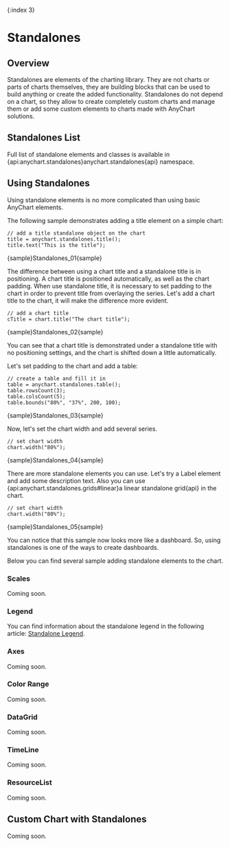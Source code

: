 {:index 3}

# Standalones

## Overview

Standalones are elements of the charting library. They are not charts or parts of charts themselves, they are building blocks that can be used to build anything or create the added functionality. Standalones do not depend on a chart, so they allow to create completely custom charts and manage them or add some custom elements to charts made with AnyChart solutions. 

## Standalones List

Full list of standalone elements and classes is available in {api:anychart.standalones}anychart.standalones{api} namespace.

## Using Standalones

Using standalone elements is no more complicated than using basic AnyChart elements.

The following sample demonstrates adding a title element on a simple chart:

```
// add a title standalone object on the chart
title = anychart.standalones.title();
title.text("This is the title");
```

{sample}Standalones\_01{sample}

The difference between using a chart title and a standalone title is in positioning. A chart title is positioned automatically, as well as the chart padding. When use standalone title, it is necessary to set padding to the chart in order to prevent title from overlaying the series. Let's add a chart title to the chart, it will make the difference more evident.

```
// add a chart title
cTitle = chart.title("The chart title");
```

{sample}Standalones\_02{sample}

You can see that a chart title is demonstrated under a standalone title with no positioning settings, and the chart is shifted down a little automatically.

Let's set padding to the chart and add a table:

```
// create a table and fill it in
table = anychart.standalones.table();
table.rowsCount(3);
table.colsCount(5);
table.bounds("80%", "37%", 200, 100);
```

{sample}Standalones\_03{sample}

Now, let's set the chart width and add several series.

```
// set chart width
chart.width("80%");
```

{sample}Standalones\_04{sample}

There are more standalone elements you can use. Let's try a Label element and add some description text. Also you can use {api:anychart.standalones.grids#linear}a linear standalone grid{api} in the chart.

```
// set chart width
chart.width("80%");
```

{sample}Standalones\_05{sample}

You can notice that this sample now looks more like a dashboard. So, using standalones is one of the ways to create dashboards.

Below you can find several sample adding standalone elements to the chart.

### Scales

Coming soon.

### Legend

You can find information about the standalone legend in the following article: [Standalone Legend](../Common_Settings/Legend/Standalone_Legend).

### Axes

Coming soon.

### Color Range

Coming soon.

### DataGrid

Coming soon.

### TimeLine

Coming soon.

### ResourceList

Coming soon.

## Custom Chart with Standalones

Coming soon.
